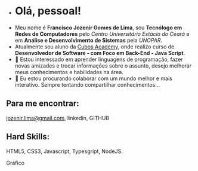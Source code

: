 - # Olá, pessoal! 
- Meu nome é **Francisco Jozenir Gomes de Lima**, sou **Tecnólogo em Redes de Computadores** pelo *Centro Universitário Estácio do Ceará* e em **Análise e Desenvolvimento de Sistemas** pela *UNOPAR*.
- Atualmente sou aluno da [Cubos Academy](https://cubos.academy), onde realizo curso de **Desenvolvedor de Software - com Foco em Back-End - Java Script**.
- 👀 Estou interessado em aprender linguagens de programação, fazer novas amizades e trocar informações sobre o assunto, desejo melhorar meus conhecimentos e habilidades na área. 
- 💞️ Eu estou procurando colaborar com um mundo melhor e mais interativo. Sempre tentando compartilhar conhecimentos...

## Para me encontrar:
jozenir.lima@gmail.com, linkedin, GITHUB

## Hard Skills:
HTML5, CSS3, Javascript, Typesgript, NodeJS.

Gráfico

<!---
jozenirlima/jozenirlima is a ✨ special ✨ repository because its `README.md` (this file) appears on your GitHub profile.
You can click the Preview link to take a look at your changes.
--->
